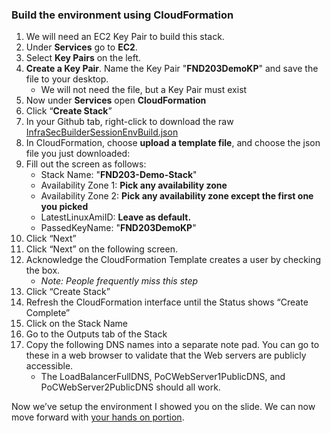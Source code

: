 ### Build the environment using CloudFormation

1.  We will need an EC2 Key Pair to build this stack.
2.  Under **Services** go to **EC2**.
3.  Select **Key Pairs** on the left.
4.  **Create a Key Pair**. Name the Key Pair "**FND203DemoKP**" and save the file to your desktop.
    * We will not need the file, but a Key Pair must exist
5.  Now under **Services** open **CloudFormation**
6.  Click “**Create Stack**”
7.  In your Github tab, right-click to download the raw [InfraSecBuilderSessionEnvBuild.json](https://raw.githubusercontent.com/cassiamartin/cloud_native_infrasec/master/InfraSecBuilderSessionEnvBuild.json)
8.  In CloudFormation, choose **upload a template file**, and choose the json file you just downloaded: 
9.  Fill out the screen as follows:
    *   Stack Name: "**FND203-Demo-Stack**"
    *   Availability Zone 1: **Pick any availability zone**
    *   Availability Zone 2: **Pick any availability zone except the first one you picked**
    *  LatestLinuxAmiID: **Leave as default.**
    *  PassedKeyName: "**FND203DemoKP**"
10.  Click “Next”
11.  Click “Next” on the following screen.
12.  Acknowledge the CloudFormation Template creates a user by checking the box.
     * _Note: People frequently miss this step_
13.  Click “Create Stack”
14.  Refresh the CloudFormation interface until the Status shows “Create Complete”
15.  Click on the Stack Name
16.  Go to the Outputs tab of the Stack
17.  Copy the following DNS names into a separate note pad. You can go to these in a web browser to validate that the Web servers are publicly accessible.
     *  The LoadBalancerFullDNS, PoCWebServer1PublicDNS, and PoCWebServer2PublicDNS should all work.

Now we’ve setup the environment I showed you on the slide. We can now move forward with [your hands on portion](../README.md).

